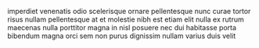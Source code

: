 imperdiet venenatis odio scelerisque ornare pellentesque nunc curae tortor risus
nullam pellentesque at et molestie nibh est etiam elit nulla ex rutrum maecenas
nulla porttitor magna in nisl posuere nec dui habitasse porta bibendum magna
orci sem non purus dignissim nullam varius duis velit